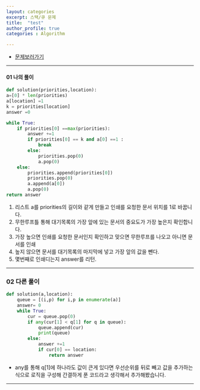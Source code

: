 ```yaml
---
layout: categories
excerpt: 스택/큐 문제 
title:  "test"
author_profile: true
categories : Algorithm

---
```


* [문제보러가기](https://programmers.co.kr/learn/courses/30/lessons/42587 "프로그래머스 사이트로 이동합니다.")
---
#### 01 나의 풀이

```python
def solution(priorities,location):
a=[0] * len(priorities)
a[location] =1
k = priorities[location]
answer =0 

while True:
    if priorities[0] ==max(priorities):
        answer +=1
        if priorities[0] == k and a[0] ==1 :
            break
        else:
            priorities.pop(0)
            a.pop(0)
    else:
        priorities.append(priorities[0])
        priorities.pop(0)
        a.append(a[0])
        a.pop(0)
return answer
```

1. 리스트 a를 priorities의 길이와 같게 만들고 인쇄를 요청한 문서 위치를 1로 바꿉니다.
2. 무한루프틀 통해 대기목록의 가장 앞에 있는 문서의 중요도가 가장 높은지 확인합니다.
3. 가장 높으면 인쇄를 요청한 문서인지 확인하고 맞으면 무한루프를 나오고 아니면 문서를 인쇄
4. 높지 않으면 문서를 대기목록의 마지막에 넣고 가장 앞의 값을 뺀다.
5. 몇번째로 인쇄디는지 answer를 리턴.

---
### 02 다른 풀이
```python
def solution(a,location):
    queue = [(i,p) for i,p in enumerate(a)]
    answer= 0
    while True:
        cur = queue.pop(0)
        if any(cur[1] < q[1] for q in queue):
            queue.append(cur)
            print(queue)
        else:
            answer +=1
            if cur[0] == location:
                return answer
```
* any를 통해 q[1]에 하나라도 값이 큰게 있다면 우선순위를 뒤로 빼고 값을 추가하는 식으로 로직을 구성해 간결하게 푼 코드라고 생각해서 추가해봤습니다.
---
